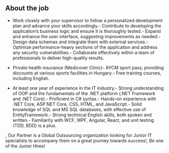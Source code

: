 ## About the job

- Work closely with your supervisor to follow a personalized development plan and advance your skills accordingly.- Contribute to developing the application’s business logic and ensure it is thoroughly tested.- Expand and enhance the user interface, suggesting improvements as needed.- Design data schemas and integrate them with external services.- Optimize performance-heavy sections of the application and address any security vulnerabilities.- Collaborate effectively within a team of professionals to deliver high-quality results.  
      
   
- Private health insurance (Medicover Сlinic)- AYCM sport pass, providing discounts at various sports facilities in Hungary.- Free training courses, including English.  
      


- At least one year of experience in the IT industry.- Strong understanding of OOP and the fundamentals of the .NET platform (.NET Framework and .NET Core).- Proficient in C# syntax.- Hands-on experience with .NET Core, ASP.NET Core, CSS, HTML, and JavaScript.- Solid knowledge of SQL and MS SQL databases, with effective use of EntityFramework.- Strong technical English skills, both spoken and written.- Familiarity with WCF, WPF, Angular, React, and unit testing (TDD, BDD) is a plus.  
  
, Our Partner is a Global Outsourcing organization looking for Junior IT specialists to accompany them on a great journey towards success!, Be one of the Junior Hires!